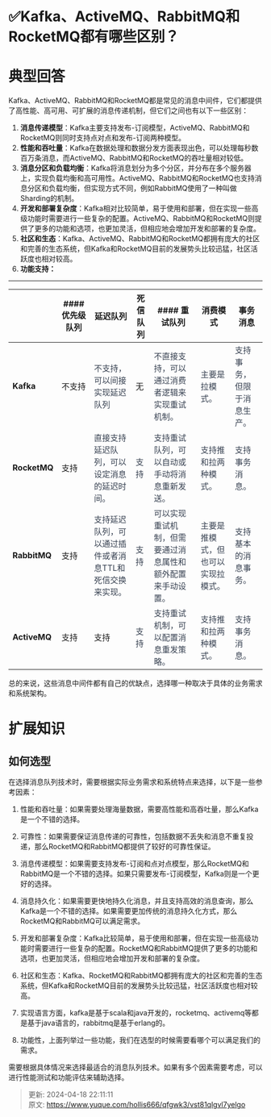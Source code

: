 # ✅Kafka、ActiveMQ、RabbitMQ和RocketMQ都有哪些区别？

# 典型回答


Kafka、ActiveMQ、RabbitMQ和RocketMQ都是常见的消息中间件，它们都提供了高性能、高可用、可扩展的消息传递机制，但它们之间也有以下一些区别：



1. **消息传递模型**：Kafka主要支持发布-订阅模型，ActiveMQ、RabbitMQ和RocketMQ则同时支持点对点和发布-订阅两种模型。
2. **性能和吞吐量**：Kafka在数据处理和数据分发方面表现出色，可以处理每秒数百万条消息，而ActiveMQ、RabbitMQ和RocketMQ的吞吐量相对较低。
3. **消息分区和负载均衡**：Kafka将消息划分为多个分区，并分布在多个服务器上，实现负载均衡和高可用性。ActiveMQ、RabbitMQ和RocketMQ也支持消息分区和负载均衡，但实现方式不同，例如RabbitMQ使用了一种叫做Sharding的机制。
4. **开发和部署复杂度**：Kafka相对比较简单，易于使用和部署，但在实现一些高级功能时需要进行一些复杂的配置。ActiveMQ、RabbitMQ和RocketMQ则提供了更多的功能和选项，也更加灵活，但相应地会增加开发和部署的复杂度。
5. **社区和生态**：Kafka、ActiveMQ、RabbitMQ和RocketMQ都拥有庞大的社区和完善的生态系统，但Kafka和RocketMQ目前的发展势头比较迅猛，社区活跃度也相对较高。
6. **功能支持：**

****

| | #### 优先级队列 | **延迟队列** | **死信队列** | #### 重试队列 | **消费模式** | **事务消息** |
| --- | --- | --- | --- | --- | --- | --- |
| **Kafka** | 不支持 | <font style="color:rgb(55, 65, 81);">不支持，可以间接实现延迟队列</font> | 无 | <font style="color:rgb(55, 65, 81);">不直接支持，可以通过消费者逻辑来实现重试机制。</font> | <font style="color:rgb(55, 65, 81);">主要是拉模式。</font> | <font style="color:rgb(55, 65, 81);">支持事务，但限于消息生产。</font> |
| **RocketMQ** | 支持 | <font style="color:rgb(55, 65, 81);">直接支持延迟队列，可以设定消息的延迟时间。</font><br/>    | <font style="color:rgb(55, 65, 81);">支持</font> | <font style="color:rgb(55, 65, 81);">支持重试队列，可以自动或手动将消息重新发送。</font> | <font style="color:rgb(55, 65, 81);">支持推和拉两种模式。</font> | <font style="color:rgb(55, 65, 81);">支持事务消息。</font> |
| **RabbitMQ** | 支持 | <font style="color:rgb(55, 65, 81);">支持延迟队列，可以通过插件或者消息TTL和死信交换来实现。</font> | <font style="color:rgb(55, 65, 81);">支持</font> | <font style="color:rgb(55, 65, 81);">可以实现重试机制，但需要通过消息属性和额外配置来手动设置。</font> | <font style="color:rgb(55, 65, 81);">主要是推模式，但也可以实现拉模式。</font> | <font style="color:rgb(55, 65, 81);">支持基本的消息事务。</font> |
| **ActiveMQ** | 支持 | 支持 | <font style="color:rgb(55, 65, 81);">支持</font> | <font style="color:rgb(55, 65, 81);">支持重试机制，可以配置消息重发策略。</font> | <font style="color:rgb(55, 65, 81);">支持推和拉两种模式。</font> | <font style="color:rgb(55, 65, 81);">支持事务消息。</font> |




总的来说，这些消息中间件都有自己的优缺点，选择哪一种取决于具体的业务需求和系统架构。



# 扩展知识
## 如何选型


在选择消息队列技术时，需要根据实际业务需求和系统特点来选择，以下是一些参考因素：



1. 性能和吞吐量：如果需要处理海量数据，需要高性能和高吞吐量，那么Kafka是一个不错的选择。



2. 可靠性：如果需要保证消息传递的可靠性，包括数据不丢失和消息不重复投递，那么RocketMQ和RabbitMQ都提供了较好的可靠性保证。



3. 消息传递模型：如果需要支持发布-订阅和点对点模型，那么RocketMQ和RabbitMQ是一个不错的选择。如果只需要发布-订阅模型，Kafka则是一个更好的选择。



4. 消息持久化：如果需要更快地持久化消息，并且支持高效的消息查询，那么Kafka是一个不错的选择。如果需要更加传统的消息持久化方式，那么RocketMQ和RabbitMQ可以满足需求。



5. 开发和部署复杂度：Kafka比较简单，易于使用和部署，但在实现一些高级功能时需要进行一些复杂的配置。RocketMQ和RabbitMQ提供了更多的功能和选项，也更加灵活，但相应地会增加开发和部署的复杂度。



6. 社区和生态：Kafka、RocketMQ和RabbitMQ都拥有庞大的社区和完善的生态系统，但Kafka和RocketMQ目前的发展势头比较迅猛，社区活跃度也相对较高。



7. 实现语言方面，kafka是基于scala和java开发的，rocketmq、activemq等都是基于java语言的，rabbitmq是基于erlang的。



8. 功能性，上面列举过一些功能，我们在选型的时候需要看哪个可以满足我们的需求。



需要根据具体情况来选择最适合的消息队列技术。如果有多个因素需要考虑，可以进行性能测试和功能评估来辅助选择。  




> 更新: 2024-04-18 22:11:11  
> 原文: <https://www.yuque.com/hollis666/qfgwk3/vst81qlgvl7yelgo>
